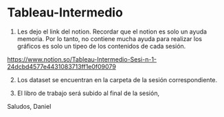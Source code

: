 # Tableau-Intermedio

1) Les dejo el link del notion.
Recordar que el notion es solo un ayuda memoria. Por lo tanto, no contiene mucha ayuda para realizar los gráficos es solo un tipeo de los contenidos
de cada sesión.

https://www.notion.so/Tableau-Intermedio-Sesi-n-1-24dcbd4577e4431083713ff1e0f09079

2) Los dataset se encuentran en la carpeta de la sesión correspondiente.

3) El libro de trabajo será subido al final de la sesión,

Saludos,
Daniel

